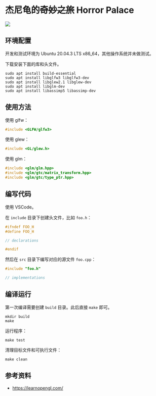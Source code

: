 # 杰尼龟的<s>奇妙之旅</s> Horror Palace

![](gallery/cg_demo.gif)

## 环境配置

开发和测试环境为 Ubuntu 20.04.3 LTS x86_64，其他操作系统并未做测试。

下载安装下面的库和头文件。

```shell
sudo apt install build-essential
sudo apt install libglfw3 libglfw3-dev
sudo apt install libglew2.1 libglew-dev
sudo apt install libglm-dev
sudo apt install libassimp5 libassimp-dev
```

## 使用方法

使用 glfw：

```C++
#include <GLFW/glfw3>
```

使用 glew：

```C++
#include <GL/glew.h>
```

使用 glm：

```C++
#include <glm/glm.hpp>
#include <glm/gtc/matrix_transform.hpp>
#include <glm/gtc/type_ptr.hpp>
```

## 编写代码

使用 VSCode。

在 `include` 目录下创建头文件，比如 `foo.h`：

```C++
#ifndef FOO_H
#define FOO_H

// declarations

#endif
```

然后在 `src` 目录下编写对应的源文件 `foo.cpp`：

```C++
#include "foo.h"

// implementations
```

## 编译运行

第一次编译需要创建 `build` 目录。此后直接 `make` 即可。

```shell
mkdir build
make
```

运行程序：

```shell
make test
```

清理目标文件和可执行文件：

```shell
make clean
```

## 参考资料

- https://learnopengl.com/
